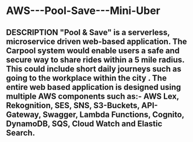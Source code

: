 # AWS---Pool-Save---Mini-Uber
## DESCRIPTION "Pool &amp; Save" is a serverless, microservice driven web-based application. The Carpool system would enable users a safe and secure way to share rides within a 5 mile radius. This could include short daily journeys such as going to the workplace within the city . The entire web based application is designed using multiple AWS components such as:- AWS Lex, Rekognition, SES, SNS, S3-Buckets, API-Gateway, Swagger, Lambda Functions, Cognito, DynamoDB, SQS, Cloud Watch and Elastic Search.
